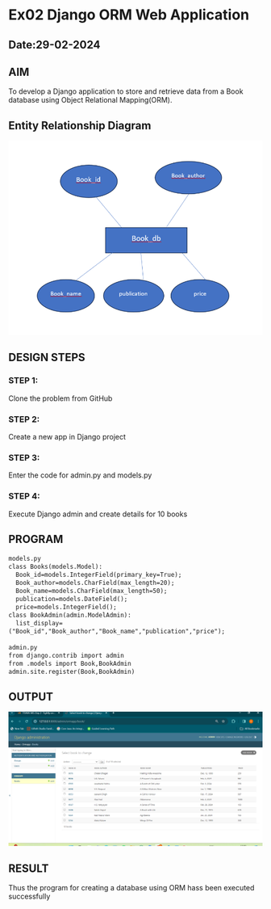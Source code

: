 # Ex02 Django ORM Web Application
## Date:29-02-2024

## AIM
To develop a Django application to store and retrieve data from a Book database using Object Relational Mapping(ORM).

## Entity Relationship Diagram
![alt text](<er diagram booklist ss.png>)


## DESIGN STEPS

### STEP 1:
Clone the problem from GitHub

### STEP 2:
Create a new app in Django project

### STEP 3:
Enter the code for admin.py and models.py

### STEP 4:
Execute Django admin and create details for 10 books

## PROGRAM

```
models.py
class Books(models.Model):
  Book_id=models.IntegerField(primary_key=True);
  Book_author=models.CharField(max_length=20);
  Book_name=models.CharField(max_length=50);
  publication=models.DateField();
  price=models.IntegerField();
class BookAdmin(admin.ModelAdmin):
  list_display=("Book_id","Book_author","Book_name","publication","price");

admin.py
from django.contrib import admin
from .models import Book,BookAdmin
admin.site.register(Book,BookAdmin)
```


## OUTPUT
![alt text](<booklist ss.png>)



## RESULT
Thus the program for creating a database using ORM hass been executed successfully
